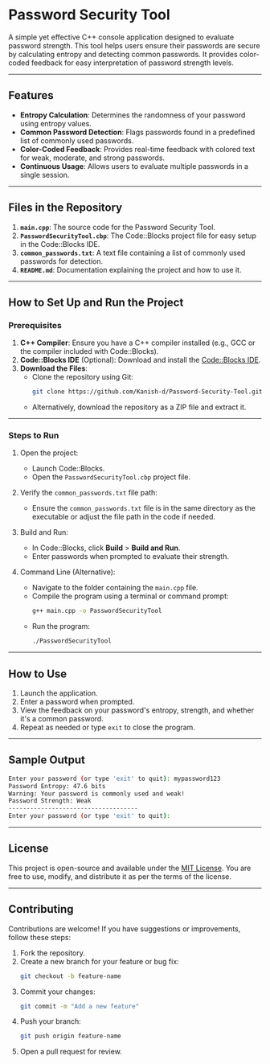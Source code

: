 # Password Security Tool

A simple yet effective C++ console application designed to evaluate password strength. This tool helps users ensure their passwords are secure by calculating entropy and detecting common passwords. It provides color-coded feedback for easy interpretation of password strength levels.

---

## Features

- **Entropy Calculation**: Determines the randomness of your password using entropy values.
- **Common Password Detection**: Flags passwords found in a predefined list of commonly used passwords.
- **Color-Coded Feedback**: Provides real-time feedback with colored text for weak, moderate, and strong passwords.
- **Continuous Usage**: Allows users to evaluate multiple passwords in a single session.

---

## Files in the Repository

1. **`main.cpp`**: The source code for the Password Security Tool.
2. **`PasswordSecurityTool.cbp`**: The Code::Blocks project file for easy setup in the Code::Blocks IDE.
3. **`common_passwords.txt`**: A text file containing a list of commonly used passwords for detection.
4. **`README.md`**: Documentation explaining the project and how to use it.

---

## How to Set Up and Run the Project

### Prerequisites
1. **C++ Compiler**: Ensure you have a C++ compiler installed (e.g., GCC or the compiler included with Code::Blocks).
2. **Code::Blocks IDE** (Optional): Download and install the [Code::Blocks IDE](http://www.codeblocks.org/).
3. **Download the Files**:
   - Clone the repository using Git:
     ```bash
     git clone https://github.com/Kanish-d/Password-Security-Tool.git
     ```
   - Alternatively, download the repository as a ZIP file and extract it.

---

### Steps to Run
1. Open the project:
   - Launch Code::Blocks.
   - Open the `PasswordSecurityTool.cbp` project file.

2. Verify the `common_passwords.txt` file path:
   - Ensure the `common_passwords.txt` file is in the same directory as the executable or adjust the file path in the code if needed.

3. Build and Run:
   - In Code::Blocks, click **Build** > **Build and Run**.
   - Enter passwords when prompted to evaluate their strength.

4. Command Line (Alternative):
   - Navigate to the folder containing the `main.cpp` file.
   - Compile the program using a terminal or command prompt:
     ```bash
     g++ main.cpp -o PasswordSecurityTool
     ```
   - Run the program:
     ```bash
     ./PasswordSecurityTool
     ```

---

## How to Use
1. Launch the application.
2. Enter a password when prompted.
3. View the feedback on your password's entropy, strength, and whether it's a common password.
4. Repeat as needed or type `exit` to close the program.

---

## Sample Output
```bash
Enter your password (or type 'exit' to quit): mypassword123
Password Entropy: 47.6 bits
Warning: Your password is commonly used and weak!
Password Strength: Weak
------------------------------------
Enter your password (or type 'exit' to quit):
```

---

## License

This project is open-source and available under the [MIT License](LICENSE). You are free to use, modify, and distribute it as per the terms of the license.

---

## Contributing

Contributions are welcome! If you have suggestions or improvements, follow these steps:

1. Fork the repository.
2. Create a new branch for your feature or bug fix:
   ```bash
   git checkout -b feature-name
   ```
3. Commit your changes:
   ```bash
   git commit -m "Add a new feature"
   ```
4. Push your branch:
   ```bash
   git push origin feature-name
   ```
5. Open a pull request for review.

